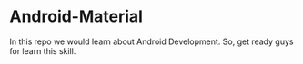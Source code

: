# Android-Material
In this repo we would learn about Android Development. So, get ready guys for learn this skill.
